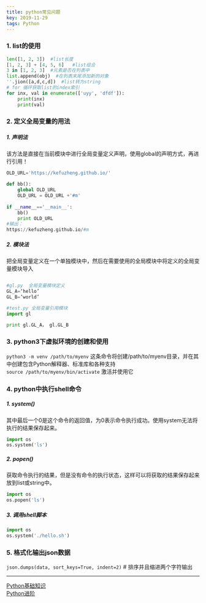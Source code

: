 ```yaml
---
title: python常见问题
key: 2019-11-29
tags: Python
---
```


### 1. list的使用
```python
len([1, 2, 3])  #list长度
[1, 2, 3] + [4, 5, 6]	#list组合
3 in [1, 2, 3]  #元素是否在列表中
list.append(obj)  #在列表末尾添加新的对象
''.jion([a,d,c,d])  #list转为string
# for 循环获取list的index索引
for inx, val in enumerate(['uyy', 'dfdf']):
	print(inx)
	print(val)
```
### 2. 定义全局变量的用法
##### 1. 声明法
该方法是直接在当前模块中进行全局变量定义声明，使用global的声明方式，再进行引用！  
```python
OLD_URL='https://kefuzheng.github.io/'

def bb():
    global OLD_URL
    OLD_URL = OLD_URL +'#m'
 
if __name__=='__main__':
    bb()
    print OLD_URL
#输出：
https://kefuzheng.github.io/#m
```
##### 2. 模块法
把全局变量定义在一个单独模块中，然后在需要使用的全局模块中将定义的全局变量模块导入  
```python

#gl.py  全局变量模块定义
GL_A=‘hello’
GL_B=’world’

#test.py 全局变量引用模块
import gl

print gl.GL_A， gl.GL_B
```
### 3. python3下虚拟环境的创建和使用
`python3 -m venv /path/to/myenv` 这条命令将创建/path/to/myenv目录，并在其中创建包含Python解释器、标准库和各种支持  
`source /path/to/myenv/bin/activate` 激活并使用它  
### 4. python中执行shell命令
##### 1. system()
其中最后一个0是这个命令的返回值，为0表示命令执行成功。使用system无法将执行的结果保存起来。
```python
import os
os.system('ls')
```
##### 2. popen()
获取命令执行的结果，但是没有命令的执行状态，这样可以将获取的结果保存起来放到list或string中。
```python
import os
os.popen('ls')
```
##### 3. 调用shell脚本
```python
import os
os.system('./hello.sh')
```
### 5. 格式化输出json数据
`json.dumps(data, sort_keys=True, indent=2)` # 排序并且缩进两个字符输出

----

[Python基础知识](https://kefuzheng.github.io/2019/09/05/python-knowledge.html)  
[Python进阶](https://kefuzheng.github.io/2019/10/10/python-advanced-knowledge.html)   
